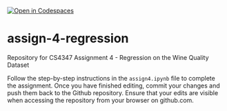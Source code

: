 [![Open in Codespaces](https://classroom.github.com/assets/launch-codespace-f4981d0f882b2a3f0472912d15f9806d57e124e0fc890972558857b51b24a6f9.svg)](https://classroom.github.com/open-in-codespaces?assignment_repo_id=10399834)
# assign-4-regression
Repository for CS4347 Assignment 4 - Regression on the Wine Quality Dataset

Follow the step-by-step instructions in the `assign4.ipynb` file to complete the assignment. Once you have finished editing, commit your changes and push them back to the Github repository. Ensure that your edits are visible when accessing the repository from your browser on github.com.
